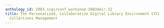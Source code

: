 ```yaml
---
anthology_id: 2003.sigirconf_workshop-2003dmir.12
title: The Personalized, Collaborative Digital Library Environment CYCLADES and Its
  Collections Management
---
```

